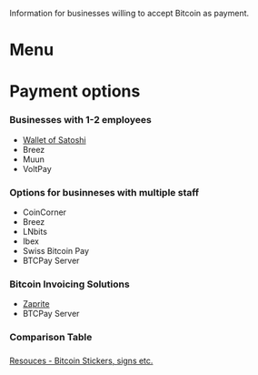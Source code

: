 Information for businesses willing to accept Bitcoin as payment.

# Menu

# Payment options

### Businesses with 1-2 employees

- [Wallet of Satoshi](WoS.md)
- Breez
- Muun
- VoltPay

### Options for businneses with multiple staff

- CoinCorner
- Breez
- LNbits
- Ibex
- Swiss Bitcoin Pay
- BTCPay Server

### Bitcoin Invoicing Solutions

- [Zaprite](Zaprite.md)
- BTCPay Server

### Comparison Table

### 
[Resouces - Bitcoin Stickers, signs etc.](Resources.md)
